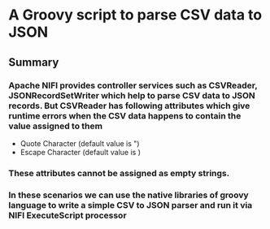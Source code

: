 # A Groovy script to parse CSV data to JSON

## Summary

### Apache NIFI provides controller services such as CSVReader, JSONRecordSetWriter which help to parse CSV data to JSON records. But CSVReader has following attributes which give runtime errors when the CSV data happens to contain the value assigned to them

- Quote Character (default value is ")
- Escape Character (default value is \)

### These attributes cannot be assigned as empty strings. 

### In these scenarios we can use the native libraries of groovy language to write a simple CSV to JSON parser and run it via NIFI ExecuteScript processor 

